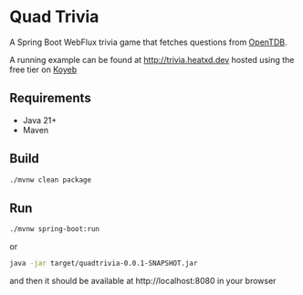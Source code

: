 # Quad Trivia

A Spring Boot WebFlux trivia game that fetches questions from [OpenTDB](https://opentdb.com).

A running example can be found at http://trivia.heatxd.dev hosted using the free tier on [Koyeb](https://www.koyeb.com)

## Requirements
- Java 21+
- Maven

## Build
```bash
./mvnw clean package
```

## Run
```bash
./mvnw spring-boot:run
```
or
```bash
java -jar target/quadtrivia-0.0.1-SNAPSHOT.jar
```
and then it should be available at http://localhost:8080 in your browser
